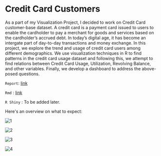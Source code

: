 # Credit Card Customers

As a part of my Visualization Project, I decided to work on Credit Card customer-base dataset. A credit card is a payment card issued to users to enable the cardholder to pay a merchant for goods and services based on the cardholder’s accrued debt. In today’s digital age, it has become an intergate part of day-to-day transactions and money exchange. In this project, we explore the trend and usage of credit card users among different demographics. We use visualization techniques in R to find patterns in the credit card usage dataset and following this, we attempt to find relations between Credit Card Usage, Utilization, Revolving Balance, and other variables. Finally, we develop a dashboard to address the above-posed questions.

`Report`: [link](https://github.com/Deepmalya3D/Credit-Card-Customers/blob/main/doc/Visualisation-Project.pdf)

`Rmd` : [link](https://github.com/Deepmalya3D/Credit-Card-Customers/blob/main/src/Visualisation%20Project.Rmd)

`R Shiny` : To be added later.

Here's an overview on what to expect:

![1](https://user-images.githubusercontent.com/65423670/198865359-74b9c038-fefa-49c7-97aa-2d8296d92016.png)

![2](https://user-images.githubusercontent.com/65423670/198865364-b5867924-034a-4c0d-b9fc-38de072e0eb4.png)

![3](https://user-images.githubusercontent.com/65423670/198865365-dcaf8dc4-2663-42da-888f-70d8c9b6fcee.png)

![4](https://user-images.githubusercontent.com/65423670/198865366-bc530053-6076-4b24-a2ef-6f2748f3f0f5.png)
